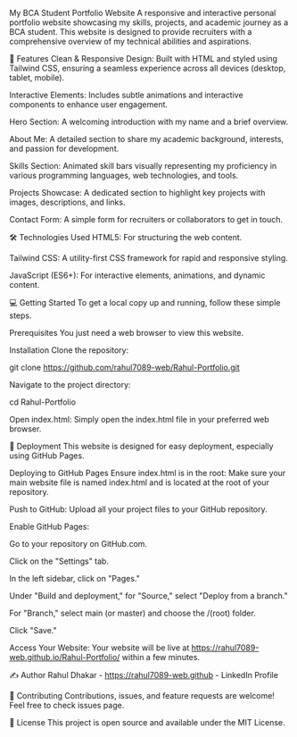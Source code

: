 My BCA Student Portfolio Website
A responsive and interactive personal portfolio website showcasing my skills, projects, and academic journey as a BCA student. This website is designed to provide recruiters with a comprehensive overview of my technical abilities and aspirations.

🚀 Features
Clean & Responsive Design: Built with HTML and styled using Tailwind CSS, ensuring a seamless experience across all devices (desktop, tablet, mobile).

Interactive Elements: Includes subtle animations and interactive components to enhance user engagement.

Hero Section: A welcoming introduction with my name and a brief overview.

About Me: A detailed section to share my academic background, interests, and passion for development.

Skills Section: Animated skill bars visually representing my proficiency in various programming languages, web technologies, and tools.

Projects Showcase: A dedicated section to highlight key projects with images, descriptions, and links.

Contact Form: A simple form for recruiters or collaborators to get in touch.

🛠️ Technologies Used
HTML5: For structuring the web content.

Tailwind CSS: A utility-first CSS framework for rapid and responsive styling.

JavaScript (ES6+): For interactive elements, animations, and dynamic content.

💻 Getting Started
To get a local copy up and running, follow these simple steps.

Prerequisites
You just need a web browser to view this website.

Installation
Clone the repository:

git clone https://github.com/rahul7089-web/Rahul-Portfolio.git

Navigate to the project directory:

cd Rahul-Portfolio

Open index.html:
Simply open the index.html file in your preferred web browser.

🚀 Deployment
This website is designed for easy deployment, especially using GitHub Pages.

Deploying to GitHub Pages
Ensure index.html is in the root: Make sure your main website file is named index.html and is located at the root of your repository.

Push to GitHub: Upload all your project files to your GitHub repository.

Enable GitHub Pages:

Go to your repository on GitHub.com.

Click on the "Settings" tab.

In the left sidebar, click on "Pages."

Under "Build and deployment," for "Source," select "Deploy from a branch."

For "Branch," select main (or master) and choose the /(root) folder.

Click "Save."

Access Your Website:
Your website will be live at https://rahul7089-web.github.io/Rahul-Portfolio/ within a few minutes.

✍️ Author
Rahul Dhakar - https://rahul7089-web.github - LinkedIn Profile

🤝 Contributing
Contributions, issues, and feature requests are welcome! Feel free to check issues page.

📄 License
This project is open source and available under the MIT License.
